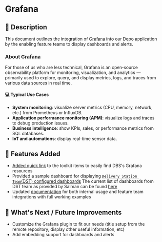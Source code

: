 # Grafana

## 📖 Description
This document outlines the integration of [Grafana](https://grafana.com/) into our Depo application by the enabling feature teams to display dashboards and alerts.

### About Grafana
For those of us who are less technical, Grafana is an open-source observability platform for monitoring, visualization, and analytics — primarily used to
explore, query, and display metrics, logs, and traces from various data sources in real time.

#### 💻 Typical Use Cases

- **System monitoring**: visualize server metrics (CPU, memory, network, etc.) from Prometheus or InfluxDB.
- **Application performance monitoring (APM)**: visualize logs and traces to debug production issues.
- **Business intelligence**: show KPIs, sales, or performance metrics from SQL databases.
- **IoT and automations**: display real-time sensor data.

## 🎯 Features Added

- [Added quick link](https://depo-portal-ui-tooling.tst.tog.azure.dsb.dk) to the toolkit items to easily find DBS's Grafana resources
- Provided a sample dashboard for displaying [`Delivery Station Team`(DST) configured dashboards](https://depo-portal-ui-tooling.tst.tog.azure.dsb.dk/catalog/default/component/frantz-test-md)
The current list of dashboards from DST team as provided by Salman can be found [here](https://grafana.azure.dsb.dk/dashboards/f/bey91x9bolb7ka/?orgId=1)
- Updated [documentation](https://github.com/DanskeStatsbaner/depo-dev-portal/blob/main/docs/plugins.md#grafana) for both internal usage and feature team integrations with full working examples

## 🎉 What's Next / Future Improvements
- Customize the Grafana plugin to fit our needs (title setup from the remote repository, display other useful information, etc)
- Add embedding support for dashboards and alerts